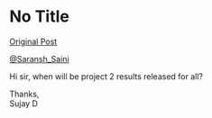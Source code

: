 # No Title

[Original Post](https://discourse.onlinedegree.iitm.ac.in/t/169029/428)

<p><a class="mention" href="/u/saransh_saini">@Saransh_Saini</a></p>
<p>Hi sir, when will be project 2 results released for all?</p>
<p>Thanks,<br>
Sujay D</p>